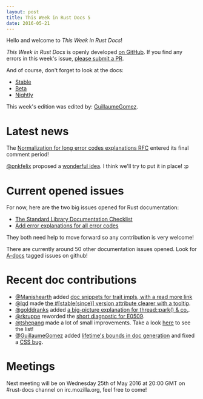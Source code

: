 ```yaml
---
layout: post
title: This Week in Rust Docs 5
date: 2016-05-21
---
```


Hello and welcome to *This Week in Rust Docs*!

*This Week in Rust Docs* is openly developed [on GitHub](https://github.com/GuillaumeGomez/this-week-in-rust-docs).
If you find any errors in this week's issue, [please submit a PR](https://github.com/GuillaumeGomez/this-week-in-rust-docs/pulls).

And of course, don't forget to look at the docs:

* [Stable](https://doc.rust-lang.org/std/)
* [Beta](http://doc.rust-lang.org/beta/std/)
* [Nightly](http://doc.rust-lang.org/nightly/std/)

This week's edition was edited by: [GuillaumeGomez](https://github.com/GuillaumeGomez).

# Latest news

The [Normalization for long error codes explanations RFC](https://github.com/rust-lang/rfcs/pull/1567) entered its final comment period!

[@pnkfelix](https://github.com/pnkfelix) proposed a [wonderful idea](https://github.com/rust-lang/rust/pull/33675#issuecomment-219609913). I think we'll try to put it in place! :p

# Current opened issues

For now, here are the two big issues opened for Rust documentation:

 * [The Standard Library Documentation Checklist](https://github.com/rust-lang/rust/issues/29329)
 * [Add error explanations for all error codes](https://github.com/rust-lang/rust/issues/32777)

They both need help to move forward so any contribution is very welcome!

There are currently around 50 other documentation issues opened. Look for [A-docs](https://github.com/rust-lang/rust/issues?q=is%3Aopen+is%3Aissue+label%3AA-docs) tagged issues on github!

# Recent doc contributions

* [@Manishearth](https://github.com/Manishearth) added [doc snippets for trait impls, with a read more link](https://github.com/rust-lang/rust/pull/33679)
* [@lqd](https://github.com/lqd) made [the #[stable(since)] version attribute clearer with a tooltip](https://github.com/rust-lang/rust/pull/33705).
* [@golddranks](https://github.com/golddranks) added [a big-picture explanation for thread::park() & co.](https://github.com/rust-lang/rust/pull/33665).
* [@rkruppe](https://github.com/rkruppe) reworded the [short diagnostic for E0509](https://github.com/rust-lang/rust/pull/33676).
* [@tshepang](https://github.com/tshepang) made a lot of small improvements. Take a look [here](https://github.com/rust-lang/rust/pulls?utf8=%E2%9C%93&q=is%3Apr+is%3Aclosed+33603+33604+33605+33633+33634+33635) to see the list!
* [@GuillaumeGomez](https://github.com/GuillaumeGomez) added [lifetime's bounds in doc generation](https://github.com/rust-lang/rust/pull/33656) and fixed a [CSS bug](https://github.com/rust-lang/rust/pull/33673).

# Meetings

Next meeting will be on Wednesday 25th of May 2016 at 20:00 GMT on #rust-docs channel on irc.mozilla.org, feel free to come!
